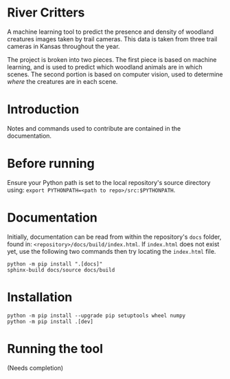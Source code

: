 # River Critters
A machine learning tool to predict the presence and density of woodland creatures images taken by trail cameras.
This data is taken from three trail cameras in Kansas throughout the year.

The project is broken into two pieces. The first piece is based on machine learning, and is used to predict which 
woodland animals are in which scenes. The second portion is based on computer vision, used to determine *where* the
creatures are in each scene.

# Introduction

Notes and commands used to contribute are contained in the documentation.

# Before running
Ensure your Python path is set to the local repository's source directory using:
`export PYTHONPATH=<path to repo>/src:$PYTHONPATH`.

# Documentation
Initially, documentation can be read from within the repository's `docs` folder,
found in: `<repository>/docs/build/index.html`. If `index.html` does not exist
yet, use the following two commands then try locating the `index.html` file.

```
python -m pip install ".[docs]" 
sphinx-build docs/source docs/build
```


# Installation
```
python -m pip install --upgrade pip setuptools wheel numpy
python -m pip install .[dev]
```

# Running the tool
(Needs completion)